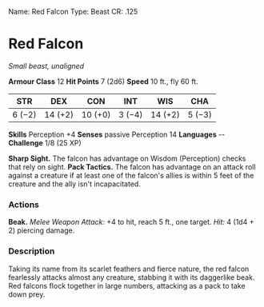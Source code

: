 Name: Red Falcon
Type: Beast
CR: .125

# Red Falcon
_Small beast, unaligned_

**Armour Class** 12
**Hit Points** 7 (2d6)
**Speed** 10 ft., fly 60 ft.

| STR     | DEX     | CON     | INT     | WIS     | CHA     |
|---------|---------|---------|---------|---------|---------|
| 6 (−2)  | 14 (+2) | 10 (+0) | 3 (−4)  | 14 (+2) | 5 (−3)  |  

**Skills** Perception +4
**Senses** passive Perception 14
**Languages** --
**Challenge** 1/8 (25 XP)

**Sharp Sight.** The falcon has advantage on Wisdom (Perception) checks that rely on sight.
**Pack Tactics.** The falcon has advantage on an attack roll against a creature if at least one of the falcon's allies is within 5 feet of the creature and the ally isn't incapacitated.

### Actions 
**Beak.** _Melee Weapon Attack:_ +4 to hit, reach 5 ft., one target. _Hit:_ 4 (1d4 + 2) piercing damage. 

### Description
Taking its name from its scarlet feathers and fierce nature, the red falcon fearlessly attacks almost any creature, stabbing it with its daggerlike beak. Red falcons flock together in large numbers, attacking as a pack to take down prey.